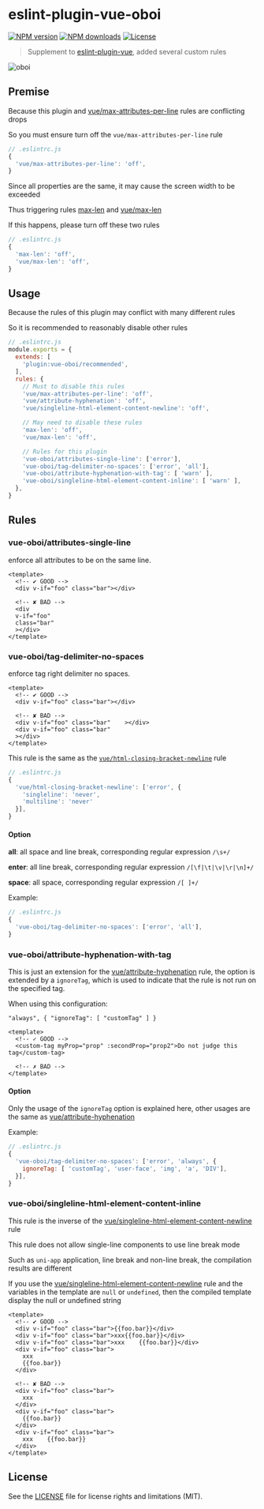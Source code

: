 # eslint-plugin-vue-oboi

[![NPM version](https://img.shields.io/npm/v/eslint-plugin-vue-oboi.svg?style=flat)](https://npmjs.org/package/eslint-plugin-vue-oboi)
[![NPM downloads](https://img.shields.io/npm/dm/eslint-plugin-vue-oboi.svg?style=flat)](https://npmjs.org/package/eslint-plugin-vue-oboi)
[![License](https://img.shields.io/github/license/maxming2333/eslint-plugin-vue-oboi.svg?style=flat)](https://github.com/maxming2333/eslint-plugin-vue-oboi/blob/master/LICENSE.md)

> Supplement to [eslint-plugin-vue](https://github.com/vuejs/eslint-plugin-vue), added several custom rules

![oboi](https://user-images.githubusercontent.com/8816730/74127556-ef3d0800-4c15-11ea-91e4-4d55707fe678.gif)

## Premise

Because this plugin and [vue/max-attributes-per-line](https://github.com/vuejs/eslint-plugin-vue/blob/master/docs/rules/max-attributes-per-line.md) rules are conflicting drops

So you must ensure turn off the `vue/max-attributes-per-line` rule

```js
// .eslintrc.js
{
  'vue/max-attributes-per-line': 'off',
}
```

Since all properties are the same, it may cause the screen width to be exceeded

Thus triggering rules [max-len](https://eslint.org/docs/rules/max-len) and [vue/max-len](https://github.com/vuejs/eslint-plugin-vue/blob/master/docs/rules/max-len.md)

If this happens, please turn off these two rules

```js
// .eslintrc.js
{
  'max-len': 'off',
  'vue/max-len': 'off',
}
```

## Usage

Because the rules of this plugin may conflict with many different rules

So it is recommended to reasonably disable other rules

```js
// .eslintrc.js
module.exports = {
  extends: [
    'plugin:vue-oboi/recommended',
  ],
  rules: {
    // Must to disable this rules
    'vue/max-attributes-per-line': 'off',
    'vue/attribute-hyphenation': 'off',
    'vue/singleline-html-element-content-newline': 'off',

    // May need to disable these rules
    'max-len': 'off',
    'vue/max-len': 'off',

    // Rules for this plugin
    'vue-oboi/attributes-single-line': ['error'],
    'vue-oboi/tag-delimiter-no-spaces': ['error', 'all'],
    'vue-oboi/attribute-hyphenation-with-tag': [ 'warn' ],
    'vue-oboi/singleline-html-element-content-inline': [ 'warn' ],
  },
}
```

## Rules

### vue-oboi/attributes-single-line

enforce all attributes to be on the same line.

```vue
<template>
  <!-- ✔ GOOD -->
  <div v-if="foo" class="bar"></div>

  <!-- ✘ BAD -->
  <div
  v-if="foo"
  class="bar"
  ></div>
</template>
```

### vue-oboi/tag-delimiter-no-spaces

enforce tag right delimiter no spaces.

```vue
<template>
  <!-- ✔ GOOD -->
  <div v-if="foo" class="bar"></div>

  <!-- ✘ BAD -->
  <div v-if="foo" class="bar"    ></div>
  <div v-if="foo" class="bar"
  ></div>
</template>
```

This rule is the same as the [`vue/html-closing-bracket-newline`](https://github.com/vuejs/eslint-plugin-vue/blob/master/docs/rules/html-closing-bracket-newline.md) rule

```js
// .eslintrc.js
{
  'vue/html-closing-bracket-newline': ['error', {
    'singleline': 'never',
    'multiline': 'never'
  }],
}
```

#### Option

**all**: all space and line break, corresponding regular expression `/\s+/`

**enter**: all line break, corresponding regular expression `/[\f|\t|\v|\r|\n]+/`

**space**: all space, corresponding regular expression `/[ ]+/`

Example:

```js
// .eslintrc.js
{
  'vue-oboi/tag-delimiter-no-spaces': ['error', 'all'],
}
```

### vue-oboi/attribute-hyphenation-with-tag

This is just an extension for the [vue/attribute-hyphenation](https://github.com/vuejs/eslint-plugin-vue/blob/master/docs/rules/attribute-hyphenation.md) rule, the option is extended by a `ignoreTag`, which is used to indicate that the rule is not run on the specified tag.

When using this configuration:

`"always", { "ignoreTag": [ "customTag" ] }`

```vue
<template>
  <!-- ✓ GOOD -->
  <custom-tag myProp="prop" :secondProp="prop2">Do not judge this tag</custom-tag>

  <!-- ✗ BAD -->
</template>
```

#### Option

Only the usage of the `ignoreTag` option is explained here, other usages are the same as [vue/attribute-hyphenation](https://github.com/vuejs/eslint-plugin-vue/blob/master/docs/rules/attribute-hyphenation.md)

Example:

```js
// .eslintrc.js
{
  'vue-oboi/tag-delimiter-no-spaces': ['error', 'always', {
    ignoreTag: [ 'customTag', 'user-face', 'img', 'a', 'DIV'],
  }],
}
```


### vue-oboi/singleline-html-element-content-inline

This rule is the inverse of the [vue/singleline-html-element-content-newline](https://github.com/vuejs/eslint-plugin-vue/blob/master/docs/rules/singleline-html-element-content-newline.md) rule

This rule does not allow single-line components to use line break mode

Such as `uni-app` application, line break and non-line break, the compilation results are different

If you use the [vue/singleline-html-element-content-newline](https://github.com/vuejs/eslint-plugin-vue/blob/master/docs/rules/singleline-html-element-content-newline.md) rule and the variables in the template are `null` or `undefined`, then the compiled template display the null or undefined string

```vue
<template>
  <!-- ✔ GOOD -->
  <div v-if="foo" class="bar">{{foo.bar}}</div>
  <div v-if="foo" class="bar">xxx{{foo.bar}}</div>
  <div v-if="foo" class="bar">xxx    {{foo.bar}}</div>
  <div v-if="foo" class="bar">
    xxx
    {{foo.bar}}
  </div>

  <!-- ✘ BAD -->
  <div v-if="foo" class="bar">
    xxx
  </div>
  <div v-if="foo" class="bar">
    {{foo.bar}}
  </div>
  <div v-if="foo" class="bar">
    xxx    {{foo.bar}}
  </div>
</template>
```


## License

See the [LICENSE](LICENSE) file for license rights and limitations (MIT).
